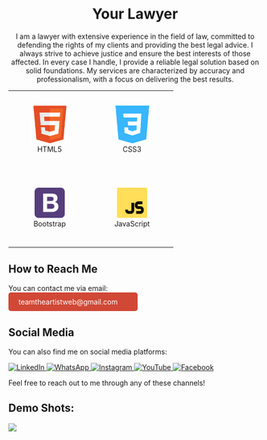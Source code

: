 <h1 align="center">Your Lawyer</h1>

<p align="center">I am a lawyer with extensive experience in the field of law, committed to defending the rights of my clients and providing the best legal advice. I always strive to achieve justice and ensure the best interests of those affected. In every case I handle, I provide a reliable legal solution based on solid foundations. My services are characterized by accuracy and professionalism, with a focus on delivering the best results.</p>

<table align="center">
  <tr>
    <td align="center" height="150" width="150">
      <img src="./skills/html.png" alt="HTML5" width="75" height="75"/>
      <br>HTML5
    </td>
    <td align="center" height="150" width="150">
      <img src="./skills/css.png" alt="CSS3" width="75" height="75"/>
      <br>CSS3
    </td>
  </tr>

  <tr>
    <td align="center" height="150" width="150">
      <img src="./skills/bootstrap.png" alt="Bootstrap" width="60" height="60"/>
      <br>Bootstrap
    </td>
    <td align="center" height="150" width="150">
      <img src="./skills/javaScript.png" alt="JavaScript" width="60" height="60"/>
      <br>JavaScript
    </td>
  </tr>
</table>

<h2>How to Reach Me</h2>

<p>
  You can contact me via email:<br>
  <a target="_blank" href="mailto:teamtheartistweb@gmail.com" style="background-image: url('https://img.icons8.com/fluent/48/000000/email-open.png'); background-size: contain; background-repeat: no-repeat; display: inline-block; padding: 10px 40px 10px 20px; border-radius: 5px; text-decoration: none; color: white; background-color: #D14836;">
    teamtheartistweb@gmail.com
  </a>
</p>

<h2>Social Media</h2>

<p>You can also find me on social media platforms:</p>

<p>
  <a target="_blank" href="https://www.linkedin.com/in/mohamed-yasser-2706252aa/">
    <img src="https://img.shields.io/badge/LinkedIn-0077b5?style=for-the-badge&logo=linkedin&logoColor=white" alt="LinkedIn"/>
  </a>
  <a target="_blank" href="https://wa.me/message/YEX6SYAH54GFC1">
    <img src="https://img.shields.io/badge/WhatsApp-25D366?style=for-the-badge&logo=whatsapp&logoColor=white" alt="WhatsApp"/>
  </a>
  <a target="_blank" href="https://www.instagram.com/the_artists_web">
    <img src="https://img.shields.io/badge/Instagram-E4405F?style=for-the-badge&logo=instagram&logoColor=white" alt="Instagram"/>
  </a>
  <a target="_blank" href="https://www.youtube.com/@theartistweb">
    <img src="https://img.shields.io/badge/YouTube-FF0000?style=for-the-badge&logo=youtube&logoColor=white" alt="YouTube"/>
  </a>
  <a target="_blank" href="https://www.facebook.com/profile.php?id=100013677881896">
    <img src="https://img.shields.io/badge/Facebook-1877F2?style=for-the-badge&logo=facebook&logoColor=white" alt="Facebook"/>
  </a>
</p>

<p>Feel free to reach out to me through any of these channels!</p>

<h2>Demo Shots:</h2>
<img src="./design/design-ui.png">